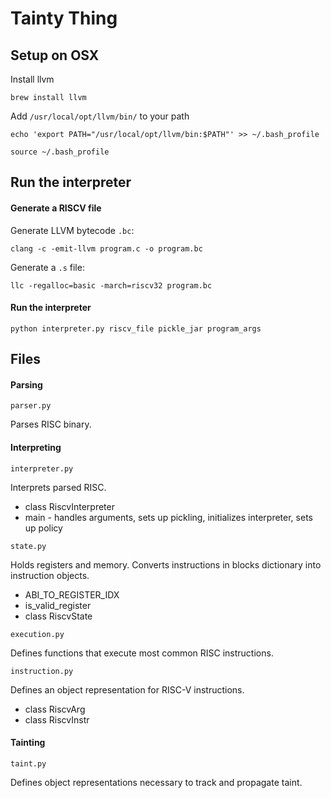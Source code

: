 # Tainty Thing

## Setup on OSX

Install llvm

    brew install llvm

Add `/usr/local/opt/llvm/bin/` to your path

    echo 'export PATH="/usr/local/opt/llvm/bin:$PATH"' >> ~/.bash_profile

    source ~/.bash_profile

## Run the interpreter

#### Generate a RISCV file

Generate LLVM bytecode `.bc`:   

    clang -c -emit-llvm program.c -o program.bc

Generate a `.s` file:  

    llc -regalloc=basic -march=riscv32 program.bc

#### Run the interpreter

    python interpreter.py riscv_file pickle_jar program_args

## Files

#### Parsing

`parser.py`

Parses RISC binary.

#### Interpreting

`interpreter.py`

Interprets parsed RISC.

* class RiscvInterpreter
* main - handles arguments, sets up pickling, initializes interpreter, sets up policy

`state.py`

Holds registers and memory. Converts instructions in blocks dictionary into instruction objects.

* ABI_TO_REGISTER_IDX
* is_valid_register
* class RiscvState
	
`execution.py`

Defines functions that execute most common RISC instructions.

`instruction.py`

Defines an object representation for RISC-V instructions.

* class RiscvArg
* class RiscvInstr

#### Tainting

`taint.py`

Defines object representations necessary to track and propagate taint.
